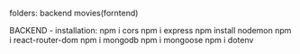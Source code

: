 folders: backend
movies(forntend)

BACKEND - installation:
npm i cors
npm i express
npm install nodemon
npm i react-router-dom
npm i mongodb
npm i mongoose
npm i dotenv
